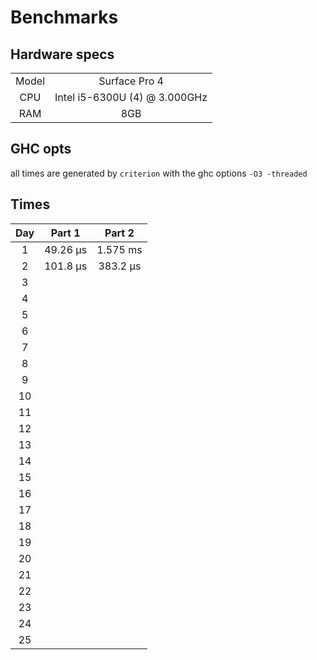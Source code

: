 # Benchmarks

## Hardware specs

|       |                               |
| :---: | :---------------------------: |
| Model |         Surface Pro 4         |
|  CPU  | Intel i5-6300U (4) @ 3.000GHz |
|  RAM  |              8GB              |

## GHC opts

all times are generated by `criterion` with the ghc options `-O3 -threaded`

## Times

|  Day  |  Part 1  |  Part 2  |
| :---: | :------: | :------: |
|   1   | 49.26 μs | 1.575 ms |
|   2   | 101.8 μs | 383.2 μs |
|   3   |          |          |
|   4   |          |          |
|   5   |          |          |
|   6   |          |          |
|   7   |          |          |
|   8   |          |          |
|   9   |          |          |
|  10   |          |          |
|  11   |          |          |
|  12   |          |          |
|  13   |          |          |
|  14   |          |          |
|  15   |          |          |
|  16   |          |          |
|  17   |          |          |
|  18   |          |          |
|  19   |          |          |
|  20   |          |          |
|  21   |          |          |
|  22   |          |          |
|  23   |          |          |
|  24   |          |          |
|  25   |          |          |